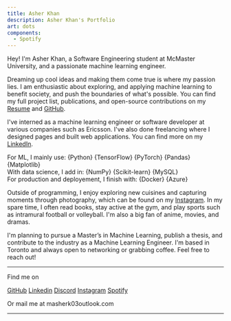 ```yaml
---
title: Asher Khan
description: Asher Khan's Portfolio
art: dots
components:
  - Spotify
---
```


Hey! I'm Asher Khan, a Software Engineering student at McMaster University, and a passionate machine learning engineer.

Dreaming up cool ideas and making them come true is where my passion lies. I am enthusiastic about exploring, and applying machine learning to benefit society, and push the boundaries of what's possible. You can find my full project list, publications, and open-source contributions on my <a href="/Asher_Khan_Resume.pdf" target="_blank" rel="noopener noreferrer">Resume</a> and [GitHub](https://github.com/asherk7).

I've interned as a machine learning engineer or software developer at various companies such as Ericsson. I've also done freelancing where I designed pages and built web applications. You can find more on my [LinkedIn](https://www.linkedin.com/in/asher-khan13/).

For ML, I mainly use: {Python} {TensorFlow} {PyTorch} {Pandas} {Matplotlib}<br>
With data science, I add in: {NumPy} {Scikit-learn} {MySQL}<br>
For production and deployement, I finish with: {Docker} {Azure}

Outside of programming, I enjoy exploring new cuisines and capturing moments through photography, which can be found on my [Instagram](https://instagram.com/_asher.kh). In my spare time, I often read books, stay active at the gym, and play sports such as intramural football or volleyball. I'm also a big fan of anime, movies, and dramas.

I'm planning to pursue a Master’s in Machine Learning, publish a thesis, and contribute to the industry as a Machine Learning Engineer. I'm based in Toronto and always open to networking or grabbing coffee. Feel free to reach out!

<div flex-auto />

---

Find me on

<p flex="~ gap-3 wrap" class="mt--4!">
  <a href="https://github.com/asherk7" target="_blank"><span op75 i-simple-icons-github /> GitHub</a>
  <a href="https://www.linkedin.com/in/asher-khan13/" target="_blank"><span op75 i-simple-icons-linkedin /> Linkedin</a>
  <a href="https://discord.com/users/647306838148251648" target="_blank"><span op75 i-simple-icons-discord /> Discord</a>
  <a href="https://www.instagram.com/_asher.kh" target="_blank"><span op75 i-simple-icons-instagram /> Instagram</a>
  <a href="https://open.spotify.com/user/22cjx7umpkdnqnmjnk37n642q?si=bee38c5579cd486e" target="_blank"><span op75 i-simple-icons-spotify /> Spotify</a>
</p>

Or mail me at <span font-mono>masherk03<span i-carbon-at/>outlook.com</span>

---

<Spotify />
